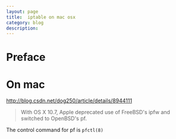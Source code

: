 ```yaml
---
layout: page
title:	iptable on mac osx
category: blog
description: 
---
```

# Preface

# On mac
http://blog.csdn.net/dog250/article/details/8944111

> With OS X 10.7, Apple deprecated use of FreeBSD's ipfw and switched to OpenBSD's pf.

The control command for pf is `pfctl(8)`
